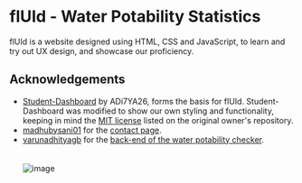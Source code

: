 # flUId - Water Potability Statistics

flUId is a website designed using HTML, CSS and JavaScript, to learn and try out UX design, and showcase our proficiency.


## Acknowledgements

 - [Student-Dashboard](https://github.com/ADi7YA26/Student-Dashboard)
by ADi7YA26, forms the basis for flUId. Student-Dashboard was modified to show our own styling and functionality, keeping in mind the [MIT license](https://github.com/ADi7YA26/Student-Dashboard?tab=MIT-1-ov-file)
listed on the original owner's repository.  
 - [madhubysani01](https://github.com/madhubysani01) 
for the [contact page](https://fluid-water-potability-statistics.vercel.app/contact.html).
 - [varunadhityagb](https://github.com/varunadhityagb)
for the [back-end of the water potability checker](https://github.com/varunadhityagb/uid-backend-flask). <br /><br /><br />
![image](https://github.com/CompileArtisan/flUId-Water-Potability-Statistics/assets/140785178/754041c0-55df-41ab-a37f-d916f086f8a9)

